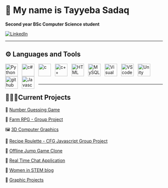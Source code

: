 # 👾 My name is Tayyeba Sadaq
**Second year BSc Computer Science student**
   <p align="left">
      <a href="https://www.linkedin.com/in/tayyeba-sadaq-ba1a53265/">
         <img alt="LinkedIn" src=https://img.shields.io/badge/LinkedIn-0077B5?style=for-the-badge&logo=linkedin&logoColor=white
/></a> 

   </p>

---
## ⚙️ Languages and Tools
<img align="left" alt="Python" width="40px" style="padding-right:10px;" src="https://cdn.jsdelivr.net/gh/devicons/devicon/icons/python/python-original.svg" />

<img align="left" alt="c#" width="40px" style="padding-right:10px;" src="https://cdn.jsdelivr.net/gh/devicons/devicon/icons/csharp/csharp-original.svg">

<img align="left" alt="c" width="40px" style="padding-right:10px;" src="https://cdn.jsdelivr.net/gh/devicons/devicon/icons/c/c-original.svg" />

<img align="left" alt="c++" width="40px" style="padding-right:10px;" src="https://cdn.jsdelivr.net/gh/devicons/devicon/icons/cplusplus/cplusplus-original.svg" />

<img align="left" alt="HTML" width="40px" style="padding-right:10px;" src="https://cdn.jsdelivr.net/gh/devicons/devicon/icons/html5/html5-original.svg" />

<img align="left" alt="MySQL" width="40px" style="padding-right:10px;" src="https://cdn.jsdelivr.net/gh/devicons/devicon/icons/mysql/mysql-original-wordmark.svg" />

<img align="left" alt="Visual Studio" width="40px" style="padding-right:10px;" src="https://cdn.jsdelivr.net/gh/devicons/devicon/icons/visualstudio/visualstudio-plain.svg" />

<img align="left" alt="VScode" width="40px" style="padding-right:10px;" src="https://cdn.jsdelivr.net/gh/devicons/devicon/icons/vscode/vscode-original.svg" />

<img align="left" alt="Unity" width="40px" style="padding-right:10px;" src="https://cdn.jsdelivr.net/gh/devicons/devicon/icons/unity/unity-original.svg" />

<img align="left" alt="github" width="40px" style="padding-right:10px;" src="https://cdn.jsdelivr.net/gh/devicons/devicon/icons/github/github-original.svg" />

<img align="left" alt="Javascript" width="40px" style="padding-right:10px;" src="https://cdn.jsdelivr.net/gh/devicons/devicon@latest/icons/javascript/javascript-original.svg" />

<br>
<br>
<br>

---
## 👨🏻‍💻Current Projects
🎲 [Number Guessing Game](https://github.com/TayyebaSadaq/NumberGuessingGame)

🐄 [Farm RPG - Group Project](https://github.com/TayyebaSadaq/FarmAdventure)

🖼️ [3D Computer Graphics](https://github.com/TayyebaSadaq/3D-ComputerGraphics)

🍲 [Recipe Roulette - CFG Javascript Group Project](https://github.com/TayyebaSadaq/Recipe-Roulette)
<!--🌐 [Book Tracker](https://github.com/TayyebaSadaq/BookTracker)-->
🦕 [Offline Jump Game Clone](https://github.com/TayyebaSadaq/Jumper-Game)

💬 [Real Time Chat Application](https://github.com/TayyebaSadaq/RealTimeChatApp)
   
🌷 [Women in STEM blog](https://github.com/Womenin-STEM/Womenin-Stem.github.io)

🎨 [Graphic Projects](https://github.com/TayyebaSadaq/Graphic-Projects)
